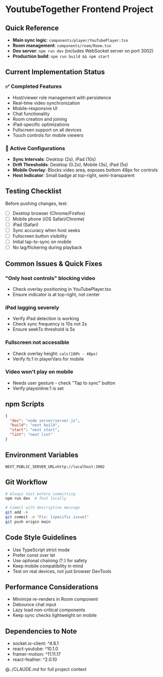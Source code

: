 # YoutubeTogether Frontend Project

## Quick Reference
- **Main sync logic**: `components/player/YouTubePlayer.tsx`
- **Room management**: `components/room/Room.tsx`
- **Dev server**: `npm run dev` (includes WebSocket server on port 3002)
- **Production build**: `npm run build && npm start`

## Current Implementation Status

### ✅ Completed Features
- Host/viewer role management with persistence
- Real-time video synchronization
- Mobile-responsive UI
- Chat functionality
- Room creation and joining
- iPad-specific optimizations
- Fullscreen support on all devices
- Touch controls for mobile viewers

### 🔧 Active Configurations
- **Sync Intervals**: Desktop (2s), iPad (10s)
- **Drift Thresholds**: Desktop (0.2s), Mobile (3s), iPad (5s)
- **Mobile Overlay**: Blocks video area, exposes bottom 48px for controls
- **Host Indicator**: Small badge at top-right, semi-transparent

## Testing Checklist
Before pushing changes, test:
- [ ] Desktop browser (Chrome/Firefox)
- [ ] Mobile phone (iOS Safari/Chrome)
- [ ] iPad (Safari)
- [ ] Sync accuracy when host seeks
- [ ] Fullscreen button visibility
- [ ] Initial tap-to-sync on mobile
- [ ] No lag/flickering during playback

## Common Issues & Quick Fixes

### "Only host controls" blocking video
- Check overlay positioning in YouTubePlayer.tsx
- Ensure indicator is at top-right, not center

### iPad lagging severely
- Verify iPad detection is working
- Check sync frequency is 10s not 2s
- Ensure seekTo threshold is 5s

### Fullscreen not accessible
- Check overlay height: `calc(100% - 48px)`
- Verify fs:1 in playerVars for mobile

### Video won't play on mobile
- Needs user gesture - check "Tap to sync" button
- Verify playsinline:1 is set

## npm Scripts
```json
{
  "dev": "node server/server.js",
  "build": "next build",
  "start": "next start",
  "lint": "next lint"
}
```

## Environment Variables
```env
NEXT_PUBLIC_SERVER_URL=http://localhost:3002
```

## Git Workflow
```bash
# Always test before committing
npm run dev  # Test locally

# Commit with descriptive message
git add -A
git commit -m "Fix: [specific issue]"
git push origin main
```

## Code Style Guidelines
- Use TypeScript strict mode
- Prefer const over let
- Use optional chaining (?.) for safety
- Keep mobile compatibility in mind
- Test on real devices, not just browser DevTools

## Performance Considerations
- Minimize re-renders in Room component
- Debounce chat input
- Lazy load non-critical components
- Keep sync checks lightweight on mobile

## Dependencies to Note
- socket.io-client: ^4.8.1
- react-youtube: ^10.1.0
- framer-motion: ^11.11.17
- react-feather: ^2.0.10

@../CLAUDE.md for full project context